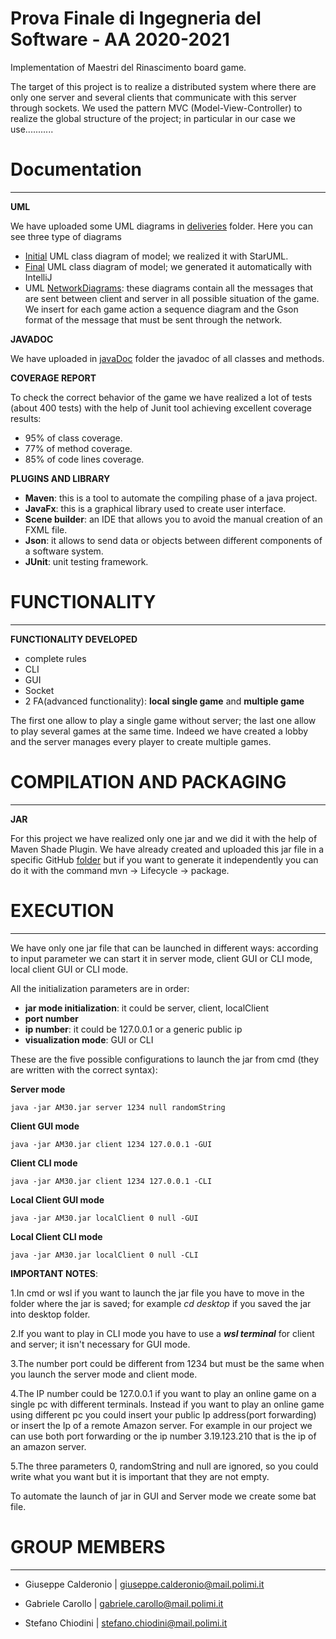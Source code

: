 # Prova Finale di Ingegneria del Software - AA 2020-2021

Implementation of Maestri del Rinascimento board game.

The target of this project is to realize a distributed system where there are only one server and
several clients that communicate with this server through sockets. We used the pattern MVC (Model-View-Controller)
to realize the global structure of the project; in particular in our case we use........... 

# Documentation
****
**UML**

We have uploaded some UML diagrams in [deliveries](https://github.com/gabrielecarollo/ingswAM2021-Calderonio-Carollo-Chiodini/tree/main/deliveries)
folder. Here you can see three type of diagrams
* [Initial](https://github.com/gabrielecarollo/ingswAM2021-Calderonio-Carollo-Chiodini/blob/main/deliveries/UML/UmlInitial.pdf) UML class diagram of model; we realized it with StarUML.
* [Final](https://github.com/gabrielecarollo/ingswAM2021-Calderonio-Carollo-Chiodini/tree/main/deliveries/UML/final%20UML) UML class diagram of model; we generated it automatically with IntelliJ
* UML [NetworkDiagrams](https://github.com/gabrielecarollo/ingswAM2021-Calderonio-Carollo-Chiodini/tree/main/deliveries/NetworkDiagrams): these diagrams contain all the messages that are sent between client
and server in all possible situation of the game. We insert for each game action a sequence
  diagram and the Gson format of the message that must be sent through the network.


**JAVADOC**

We have uploaded in [javaDoc](https://github.com/gabrielecarollo/ingswAM2021-Calderonio-Carollo-Chiodini/tree/main/javaDoc)
folder the javadoc of all classes and methods.

**COVERAGE REPORT**

To check the correct behavior of the game we have realized a lot of tests (about 400 tests) with the help of
Junit tool achieving excellent coverage results:

- 95% of class coverage.
- 77% of method coverage.
- 85% of code lines coverage.

**PLUGINS AND LIBRARY**
- **Maven**: this is a tool to automate the compiling phase of a java project.
- **JavaFx**: this is a graphical library used to create user interface.
- **Scene builder**: an IDE that allows you to avoid the manual creation of an FXML file.
- **Json**: it allows to send data or objects between different components of a software system.
- **JUnit**: unit testing framework.

# FUNCTIONALITY
****
**FUNCTIONALITY DEVELOPED**
- complete rules
- CLI
- GUI
- Socket
- 2 FA(advanced functionality): **local single game** and **multiple game**
    
The first one allow to play a single game without server; the last one allow to play several games at the same time.
Indeed we have created a lobby and the server manages every player to create multiple games.

# COMPILATION AND PACKAGING
****
**JAR**

For this project we have realized only one jar and we did it with the help of Maven Shade Plugin. We have already created
and uploaded this jar file in a specific GitHub [folder](https://github.com/gabrielecarollo/ingswAM2021-Calderonio-Carollo-Chiodini/tree/main/shade) but if you want to generate it independently you can do it with
the command mvn -> Lifecycle -> package.

# EXECUTION
****

We have only one jar file that can be launched in different ways: according to input parameter we can start it in 
server mode, client GUI or CLI mode, local client GUI or CLI mode.

All the initialization parameters are in order:

- **jar mode initialization**: it could be server, client, localClient
- **port number**
- **ip number**: it could be 127.0.0.1 or a generic public ip
- **visualization mode**: GUI or CLI

These are the five possible configurations to launch the jar from cmd (they are written with the correct syntax):

**Server mode**

`java -jar AM30.jar server 1234 null randomString`

**Client GUI mode**

`java -jar AM30.jar client 1234 127.0.0.1 -GUI`

**Client CLI mode**

`java -jar AM30.jar client 1234 127.0.0.1 -CLI`

**Local Client GUI mode**

`java -jar AM30.jar localClient 0 null -GUI`

**Local Client CLI mode**

`java -jar AM30.jar localClient 0 null -CLI`

**IMPORTANT NOTES**:

1.In cmd or wsl if you want to launch the jar file you have to move in the folder where the jar is saved;
for example _cd desktop_ if you saved the jar into desktop folder.

2.If you want to play in CLI mode you have to use a **_wsl terminal_** for client and server; it isn't necessary for GUI mode.

3.The number port could be different from 1234 but must be the same when you launch the server mode and client mode.

4.The IP number could be 127.0.0.1 if you want to play an online game on a single pc with different terminals. Instead
if you want to play an online game using different pc you could insert your public Ip address(port forwarding) or insert
the Ip of a remote Amazon server. For example in our project we can use both port forwarding or the ip number
3.19.123.210 that is the ip of an amazon server. 

5.The three parameters 0, randomString and null are ignored, so you could write what you want but it is important that
they are not empty.

To automate the launch of jar in GUI and Server mode we create some bat file.

# GROUP MEMBERS
****
- Giuseppe Calderonio | giuseppe.calderonio@mail.polimi.it

- Gabriele Carollo | gabriele.carollo@mail.polimi.it

- Stefano Chiodini | stefano.chiodini@mail.polimi.it